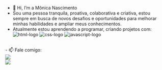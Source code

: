 - 👋 Hi, I’m  a  Mônica Nascimento
   <br>
-  Sou uma pessoa tranquila, proativa, colaborativa e criativa, estou sempre em busca de novos desafios e oportunidades para melhorar          minhas habilidades e ampliar meus conhecimentos.
- Atualmente estou aprendendo a programar, criando projetos com:<br>
   <img src="https://img.shields.io/badge/HTML5-E34F26?style=for-the-badge&logo=html5&logoColor=white" alt="html-logo">
   <img src="https://img.shields.io/badge/CSS3-1572B6?style=for-the-badge&logo=css3&logoColor=white" alt="css-logo">
   <img src="https://img.shields.io/badge/JavaScript-F7DF1E?style=for-the-badge&logo=javascript&logoColor=black" alt="javascript-logo">
<br>
-  📫 Fale comigo:
<br><a href="mailto:nikanascimento@hotmail.com"><img src="https://img.shields.io/badge/Gmail-D14836?style=for-the-badge&logo=gmail&logoColor=whiteE-mail"></a>
<br>
<a href="https://www.linkedin.com/in/m%C3%B4nica-nascimento-25690937"><img src="https://img.shields.io/badge/LinkedIn-0077B5?style=for-the-badge&logo=linkedin&logoColor=white"></a>
